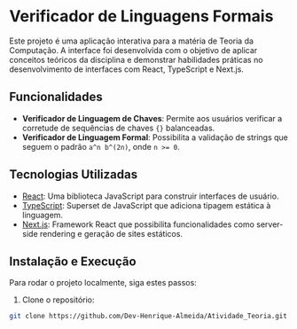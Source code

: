 # Verificador de Linguagens Formais

Este projeto é uma aplicação interativa para a matéria de Teoria da Computação. A interface foi desenvolvida com o objetivo de aplicar conceitos teóricos da disciplina e demonstrar habilidades práticas no desenvolvimento de interfaces com React, TypeScript e Next.js.

## Funcionalidades

- **Verificador de Linguagem de Chaves**: Permite aos usuários verificar a corretude de sequências de chaves `{}` balanceadas.
- **Verificador de Linguagem Formal**: Possibilita a validação de strings que seguem o padrão `a^n b^(2n)`, onde `n >= 0`.

## Tecnologias Utilizadas

- [React](https://reactjs.org/): Uma biblioteca JavaScript para construir interfaces de usuário.
- [TypeScript](https://www.typescriptlang.org/): Superset de JavaScript que adiciona tipagem estática à linguagem.
- [Next.js](https://nextjs.org/): Framework React que possibilita funcionalidades como server-side rendering e geração de sites estáticos.

## Instalação e Execução

Para rodar o projeto localmente, siga estes passos:

1. Clone o repositório:

```bash
git clone https://github.com/Dev-Henrique-Almeida/Atividade_Teoria.git
